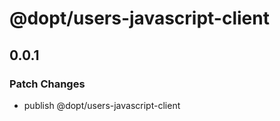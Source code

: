 # @dopt/users-javascript-client

## 0.0.1

### Patch Changes

- publish @dopt/users-javascript-client
